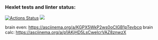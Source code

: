 ### Hexlet tests and linter status:
[![Actions Status](https://github.com/Melfeynman/frontend-project-44/workflows/hexlet-check/badge.svg)](https://github.com/Melfeynman/frontend-project-44/actions)
<a href="https://codeclimate.com/github/Melfeynman/frontend-project-44/maintainability"><img src="https://api.codeclimate.com/v1/badges/5dbd71a0fc9913ff034d/maintainability" /></a>

brain even: https://asciinema.org/a/KGPX5WkP2ws0oCIGB1pTevbcq
brain calc: https://asciinema.org/a/p1AKjHD5LsCweIcrVAZ8znwzX